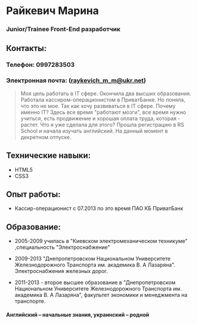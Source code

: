 # Райкевич Марина
### Junior/Trainee Front-End разработчик
## Контакты:  
### Телефон: 0997283503
### Электронная почта: (raykevich_m_m@ukr.net)
>Моя цель работать в IT сфере. Окончила два высших образования. Работала кассиром-операционистом в ПриватБанке. Но поняла, что это не мое. Так как хочу развиваться в IT сфере. Почему именно IT? Здесь все время "работают мозги", все время нужно учиться, есть продвижение и хорошая оплата труда, которая - растет. Что я уже сделала для этого? Прошла регистрацию в RS School и начала изучать английский. На данный момент в декретном отпуске.
## Технические навыки:
  * HTML5
  * CSS3
## Опыт работы:
* Кассир-операционист
 с 07.2013 по это время 
 ПАО КБ ПриватБанк
## Образование:
* 2005-2009 училась в "Киевском электромеханическом техникуме" ,специальность "Электроснабжение"

* 2009-2013 "Днепропетровском Национальном Университете Железнодорожного Транспорта им. академика В. А Лазаряна". Электроснабжения железных дорог.

* 2011-2013 - второе высшее образование в "Днепропетровском Национальном Университете Железнодорожного Транспорта им. академика В. А Лазаряна", факультет экономики и менеджмента на транспорте.

#### Английский – начальные знания, украинский – родной
